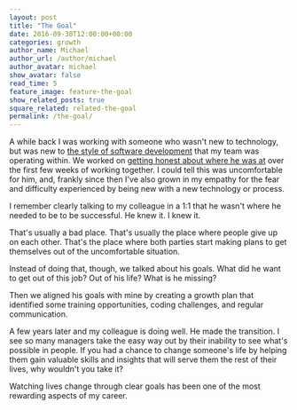 ```yaml
---
layout: post
title: "The Goal"
date: 2016-09-30T12:00:00+00:00
categories: growth
author_name: Michael
author_url: /author/michael
author_avatar: michael
show_avatar: false
read_time: 5
feature_image: feature-the-goal
show_related_posts: true
square_related: related-the-goal
permalink: /the-goal/
---
```

A while back I was working with someone who wasn't new to technology, but was new to [the style of software development](/category/process/) that my team was operating within. We worked on [getting honest about where he was at](/exposing-the-unknown/) over the first few weeks of working together. I could tell this was uncomfortable for him, and, frankly since then I've also grown in my empathy for the fear and difficulty experienced by being new with a new technology or process.

I remember clearly talking to my colleague in a 1:1 that he wasn't where he needed to be to be successful. He knew it. I knew it.

That's usually a bad place. That's usually the place where people give up on each other. That's the place where both parties start making plans to get themselves out of the uncomfortable situation.

Instead of doing that, though, we talked about his goals. What did he want to get out of this job? Out of his life? What is he missing?

Then we aligned his goals with mine by creating a growth plan that identified some training opportunities, coding challenges, and regular communication.

A few years later and my colleague is doing well. He made the transition. I see so many managers take the easy way out by their inability to see what's possible in people. If you had a chance to change someone's life by helping them gain valuable skills and insights that will serve them the rest of their lives, why wouldn't you take it? 

Watching lives change through clear goals has been one of the most rewarding aspects of my career. 